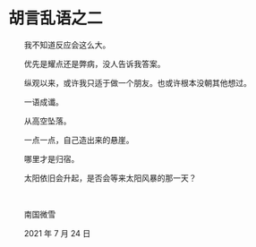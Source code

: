 # 胡言乱语之二

　　我不知道反应会这么大。

　　优先是耀点还是弊病，没人告诉我答案。

　　纵观以来，或许我只适于做一个朋友。也或许根本没朝其他想过。

　　一语成谶。

　　从高空坠落。

　　一点一点，自己造出来的悬崖。

　　哪里才是归宿。

　　太阳依旧会升起，是否会等来太阳风暴的那一天？

<br />

　　南国微雪

　　2021 年 7 月 24 日

